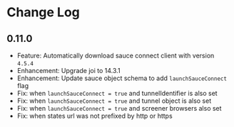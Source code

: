 # Change Log

## 0.11.0

- Feature: Automatically download sauce connect client with version `4.5.4`
- Enhancement: Upgrade joi to 14.3.1
- Enhancement: Update sauce object schema to add `launchSauceConnect` flag
- Fix: when `launchSauceConnect = true` and tunnelIdentifier is also set
- Fix: when `launchSauceConnect = true` and tunnel object is also set
- Fix: when `launchSauceConnect = true` and screener browsers also set
- Fix: when states url was not prefixed by http or https

